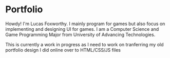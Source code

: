 # Portfolio
Howdy! I'm Lucas Foxworthy. I mainly program for games but also focus on implementing and designing UI for games. 
I am a Computer Science and Game Programming Major from University of Advancing Technologies.

This is currently a work in progress as I need to work on tranferring my old portfolio design I did online over to HTML/CSS/JS files
